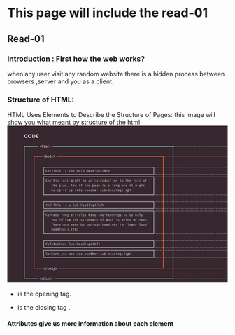 # This page will include the  read-01 
## Read-01
### Introduction : First how the web works?
when any user visit any random website there is a hidden process between browsers ,server and you as a client.

### Structure of HTML:
HTML Uses Elements to Describe the Structure of Pages:
this image will show you what meant by structure of the html 
![](H.png) 
- <p> is the opening tag.
- </p> is the closing tag .
 #### Attributes give us more information about each element  
 




